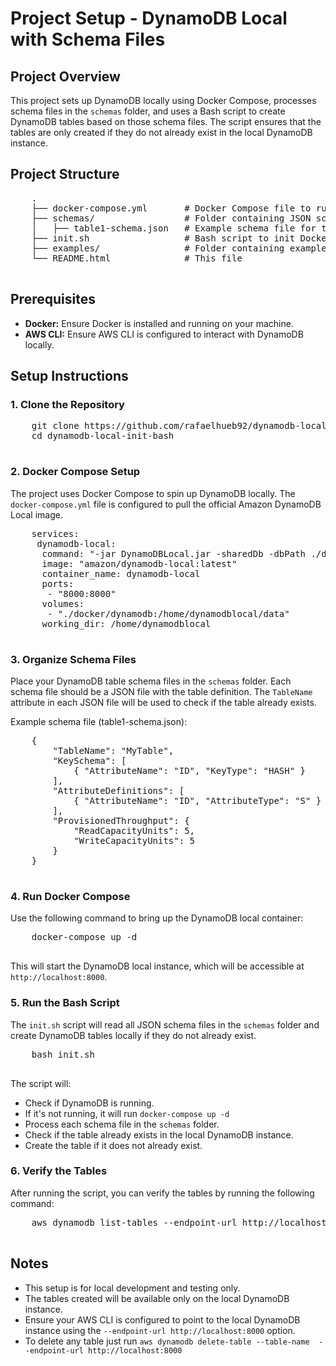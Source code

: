  <h1>Project Setup - DynamoDB Local with Schema Files</h1>
    
 <h2>Project Overview</h2>
    <p>
        This project sets up DynamoDB locally using Docker Compose, processes schema files in the <code>schemas</code> folder, and uses a Bash script to create DynamoDB tables based on those schema files. 
        The script ensures that the tables are only created if they do not already exist in the local DynamoDB instance.
    </p>
    
<h2>Project Structure</h2>
    <pre>
    .
    ├── docker-compose.yml       # Docker Compose file to run DynamoDB locally
    ├── schemas/                 # Folder containing JSON schema files
    │   ├── table1-schema.json   # Example schema file for table1
    ├── init.sh                  # Bash script to init Docker Compose and create tables in DynamoDB if necessary
    ├── examples/                # Folder containing examples to use with programming languages
    └── README.html              # This file
    </pre>

<h2>Prerequisites</h2>
    <ul>
        <li><strong>Docker:</strong> Ensure Docker is installed and running on your machine.</li>
        <li><strong>AWS CLI:</strong> Ensure AWS CLI is configured to interact with DynamoDB locally.</li>
    </ul>

<h2>Setup Instructions</h2>

<h3>1. Clone the Repository</h3>
    <pre>
    git clone https://github.com/rafaelhueb92/dynamodb-local-init-bash.git
    cd dynamodb-local-init-bash
    </pre>

<h3>2. Docker Compose Setup</h3>
    <p>
        The project uses Docker Compose to spin up DynamoDB locally. The <code>docker-compose.yml</code> file is configured to pull the official Amazon DynamoDB Local image.
    </p>
    <pre>
    services:
     dynamodb-local:
      command: "-jar DynamoDBLocal.jar -sharedDb -dbPath ./data"
      image: "amazon/dynamodb-local:latest"
      container_name: dynamodb-local
      ports:
       - "8000:8000"
      volumes:
       - "./docker/dynamodb:/home/dynamodblocal/data"
      working_dir: /home/dynamodblocal
    </pre>

<h3>3. Organize Schema Files</h3>
    <p>
        Place your DynamoDB table schema files in the <code>schemas</code> folder. Each schema file should be a JSON file with the table definition. The <code>TableName</code> attribute in each JSON file will be used to check if the table already exists.
    </p>
    <p>Example schema file (table1-schema.json):</p>
    <pre>
    {
        "TableName": "MyTable",
        "KeySchema": [
            { "AttributeName": "ID", "KeyType": "HASH" }
        ],
        "AttributeDefinitions": [
            { "AttributeName": "ID", "AttributeType": "S" }
        ],
        "ProvisionedThroughput": {
            "ReadCapacityUnits": 5,
            "WriteCapacityUnits": 5
        }
    }
    </pre>

<h3>4. Run Docker Compose</h3>
    <p>
        Use the following command to bring up the DynamoDB local container:
    </p>
    <pre>
    docker-compose up -d
    </pre>
    <p>
        This will start the DynamoDB local instance, which will be accessible at <code>http://localhost:8000</code>.
    </p>

<h3>5. Run the Bash Script</h3>
    <p>
        The <code>init.sh</code> script will read all JSON schema files in the <code>schemas</code> folder and create DynamoDB tables locally if they do not already exist.
    </p>
    <pre>
    bash init.sh
    </pre>
    <p>
        The script will:
        <ul>
            <li>Check if DynamoDB is running.</li>
            <li>If it's not running, it will run <code>docker-compose up -d</code>
            <li>Process each schema file in the <code>schemas</code> folder.</li>
            <li>Check if the table already exists in the local DynamoDB instance.</li>
            <li>Create the table if it does not already exist.</li>
        </ul>
    </p>

<h3>6. Verify the Tables</h3>
    <p>
        After running the script, you can verify the tables by running the following command:
    </p>
    <pre>
    aws dynamodb list-tables --endpoint-url http://localhost:8000
    </pre>

<h2>Notes</h2>
    <ul>
        <li>This setup is for local development and testing only.</li>
        <li>The tables created will be available only on the local DynamoDB instance.</li>
        <li>Ensure your AWS CLI is configured to point to the local DynamoDB instance using the <code>--endpoint-url http://localhost:8000</code> option.</li>
        <li>To delete any table just run <code>aws dynamodb delete-table --table-name <TableName> --endpoint-url http://localhost:8000</code>
    </ul>
